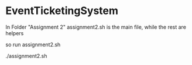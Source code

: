# EventTicketingSystem
In Folder "Assignment 2"
assignment2.sh is the main file, while the rest are helpers

so run assignment2.sh

./assignment2.sh
